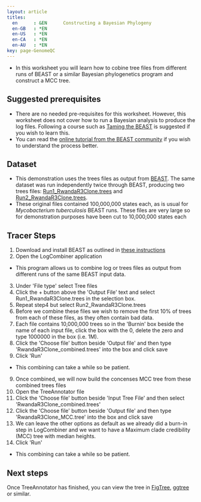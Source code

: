 ```yaml
---
layout: article
titles:
  en      : &EN      Constructing a Bayesian Phylogeny
  en-GB   : *EN
  en-US   : *EN
  en-CA   : *EN
  en-AU   : *EN
key: page-GenomeQC
---
```


*	In this worksheet you will learn how to cobine tree files from different runs of BEAST or a similar Bayesian phylogenetics program and construct a MCC tree.

## Suggested prerequisites

* There are no needed pre-requisites for this worksheet. However, this worksheet does not cover how to run a Bayesian analysis to produce the log files. Following a course such as [Taming the BEAST](https://taming-the-beast.org/) is suggested if you wish to learn this.
* You can read the [online tutorial from the BEAST community](http://beast.community/second_tutorial) if you wish to understand the process better.

## Dataset

* This demonstration uses the trees files as output from [BEAST](https://beast.community/). The same dataset was run independently twice through BEAST, producing two trees files: [Run1_RwandaR3Clone.trees](https://conmeehan.github.io/PathogenDataCourse/Datasets/Run1_RwandaR3Clone.tree) and [Run2_RwandaR3Clone.trees](https://conmeehan.github.io/PathogenDataCourse/Datasets/Run2_RwandaR3Clone.trees).
* These original files contained 100,000,000 states each, as is usual for *Mycobacterium tuberculosis* BEAST runs. These files are very large so for demonstration purposes have been cut to 10,000,000 states each

## Tracer Steps

1. Download and install BEAST as outlined in [these instructions](http://beast.community/installing.html)
2. Open the LogCombiner application

* This program allows us to combine log or trees files as output from different runs of the same BEAST input data.

3. Under 'File type' select Tree files
4. Click the + button above the 'Output File' text and select Run1_RwandaR3Clone.trees in the selection box.
4. Repeat step4 but select Run2_RwandaR3Clone.trees
5. Before we combine these files we wish to remove the first 10% of trees from each of these files, as they often contain bad data.
6. Each file contains 10,000,000 trees so in the 'Burnin' box beside the name of each input file, click the box with the 0, delete the zero and type 1000000 in the box (i.e. 1M).
7. Click the 'Choose file' button beside 'Output file' and then type 'RwandaR3Clone_combined.trees' into the box and click save
8. Click 'Run'

* This combining can take a while so be patient. 

9. Once combined, we will now build the concenses MCC tree from these combined trees files
10. Open the TreeAnnotator file
11. Click the 'Choose file' button beside 'Input Tree File' and then select 'RwandaR3Clone_combined.trees'
12. Click the 'Choose file' button beside 'Output file' and then type 'RwandaR3Clone_MCC.tree' into the box and click save
13. We can leave the other options as default as we already did a burn-in step in LogCombiner and we want to have a Maximum clade credibility (MCC) tree with median heights.
14. Click 'Run'
* This combining can take a while so be patient. 


## Next steps

Once TreeAnnotator has finished, you can view the tree in [FigTree](https://github.com/rambaut/figtree/releases), [ggtree]() or similar.